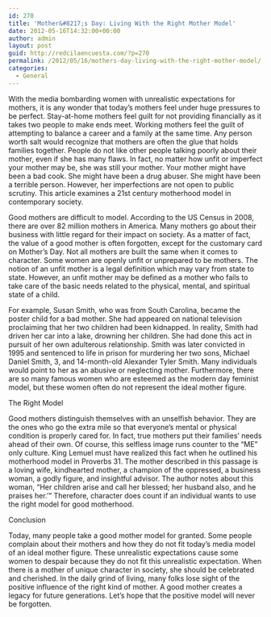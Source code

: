 ```yaml
---
id: 270
title: 'Mother&#8217;s Day: Living With the Right Mother Model'
date: 2012-05-16T14:32:00+00:00
author: admin
layout: post
guid: http://redcilaencuesta.com/?p=270
permalink: /2012/05/16/mothers-day-living-with-the-right-mother-model/
categories:
  - General
---
```

With the media bombarding women with unrealistic expectations for mothers, it is any wonder that today&#8217;s mothers feel under huge pressures to be perfect. Stay-at-home mothers feel guilt for not providing financially as it takes two people to make ends meet. Working mothers feel the guilt of attempting to balance a career and a family at the same time. Any person worth salt would recognize that mothers are often the glue that holds families together. People do not like other people talking poorly about their mother, even if she has many flaws. In fact, no matter how unfit or imperfect your mother may be, she was still your mother. Your mother might have been a bad cook. She might have been a drug abuser. She might have been a terrible person. However, her imperfections are not open to public scrutiny. This article examines a 21st century motherhood model in contemporary society.

Good mothers are difficult to model. According to the US Census in 2008, there are over 82 million mothers in America. Many mothers go about their business with little regard for their impact on society. As a matter of fact, the value of a good mother is often forgotten, except for the customary card on Mother&#8217;s Day. Not all mothers are built the same when it comes to character. Some women are openly unfit or unprepared to be mothers. The notion of an unfit mother is a legal definition which may vary from state to state. However, an unfit mother may be defined as a mother who fails to take care of the basic needs related to the physical, mental, and spiritual state of a child.

For example, Susan Smith, who was from South Carolina, became the poster child for a bad mother. She had appeared on national television proclaiming that her two children had been kidnapped. In reality, Smith had driven her car into a lake, drowning her children. She had done this act in pursuit of her own adulterous relationship. Smith was later convicted in 1995 and sentenced to life in prison for murdering her two sons, Michael Daniel Smith, 3, and 14-month-old Alexander Tyler Smith. Many individuals would point to her as an abusive or neglecting mother. Furthermore, there are so many famous women who are esteemed as the modern day feminist model, but these women often do not represent the ideal mother figure.

The Right Model
  
Good mothers distinguish themselves with an unselfish behavior. They are the ones who go the extra mile so that everyone&#8217;s mental or physical condition is properly cared for. In fact, true mothers put their families&#8217; needs ahead of their own. Of course, this selfless image runs counter to the &#8220;ME&#8221; only culture. King Lemuel must have realized this fact when he outlined his motherhood model in Proverbs 31. The mother described in this passage is a loving wife, kindhearted mother, a champion of the oppressed, a business woman, a godly figure, and insightful advisor. The author notes about this woman, &#8220;Her children arise and call her blessed; her husband also, and he praises her.&#8217;&#8221; Therefore, character does count if an individual wants to use the right model for good motherhood.

Conclusion
  
Today, many people take a good mother model for granted. Some people complain about their mothers and how they do not fit today&#8217;s media model of an ideal mother figure. These unrealistic expectations cause some women to despair because they do not fit this unrealistic expectation. When there is a mother of unique character in society, she should be celebrated and cherished. In the daily grind of living, many folks lose sight of the positive influence of the right kind of mother. A good mother creates a legacy for future generations. Let&#8217;s hope that the positive model will never be forgotten.